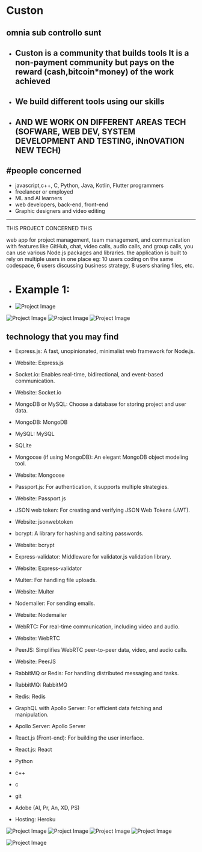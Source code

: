 # Custon
omnia sub controllo sunt
-----------------------------------------------------------------------------------------------------------------
* ## Custon is a community that builds tools It is a non-payment community but pays on the reward (cash,bitcoin*money) of the work achieved
* ## We build different tools using our skills         
* ## AND WE WORK ON DIFFERENT AREAS TECH  (SOFWARE, WEB DEV, SYSTEM DEVELOPMENT AND TESTING, iNnOVATION NEW TECH)

#people concerned
-------------------------------------
* javascript,c++, C, Python, Java, Kotlin, Flutter programmers
* freelancer or employed 
* ML and AI learners 
* web developers, back-end, front-end
* Graphic designers and video editing
------------------------------------------------------------------------------------------------------------------

THIS PROJECT CONCERNED THIS 

web app for project management, team management, and communication with features like GitHub, chat, video calls, audio calls, and group calls, you can use various Node.js packages and libraries.
the application is built to rely on multiple users in one place eg: 10 users coding on the same codespace, 6 users discussing business strategy, 8 users sharing files, etc.

* # Example 1:
* ![Project Image](images/image8.png)

![Project Image](images/image1.png)
![Project Image](images/image2.png)
![Project Image](images/image3.png)



technology that you may find
------------------------------

* Express.js: A fast, unopinionated, minimalist web framework for Node.js.

* Website: Express.js
* Socket.io: Enables real-time, bidirectional, and event-based communication.

* Website: Socket.io
* MongoDB or MySQL: Choose a database for storing project and user data.

* MongoDB: MongoDB
* MySQL: MySQL
* SQLite
* Mongoose (if using MongoDB): An elegant MongoDB object modeling tool.

* Website: Mongoose
* Passport.js: For authentication, it supports multiple strategies.

* Website: Passport.js
* JSON web token: For creating and verifying JSON Web Tokens (JWT).

* Website: jsonwebtoken
* bcrypt: A library for hashing and salting passwords.

* Website: bcrypt
* Express-validator: Middleware for validator.js validation library.

* Website: Express-validator
* Multer: For handling file uploads.

* Website: Multer
* Nodemailer: For sending emails.

* Website: Nodemailer
* WebRTC: For real-time communication, including video and audio.

* Website: WebRTC
* PeerJS: Simplifies WebRTC peer-to-peer data, video, and audio calls.

* Website: PeerJS
* RabbitMQ or Redis: For handling distributed messaging and tasks.

* RabbitMQ: RabbitMQ
* Redis: Redis
* GraphQL with Apollo Server: For efficient data fetching and manipulation.

* Apollo Server: Apollo Server
* React.js (Front-end): For building the user interface.

* React.js: React

* Python 
* c++
* c
* git
* Adobe (AI, Pr, An, XD, PS)

* Hosting: Heroku

![Project Image](images/image4.png)
![Project Image](images/image5.png)
![Project Image](images/image6.png)
![Project Image](images/image7.png)

![Project Image](images/image8.png)
